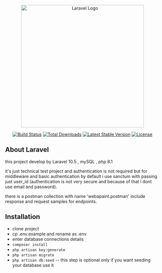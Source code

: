 <p align="center"><a href="https://laravel.com" target="_blank"><img src="https://raw.githubusercontent.com/laravel/art/master/logo-lockup/5%20SVG/2%20CMYK/1%20Full%20Color/laravel-logolockup-cmyk-red.svg" width="400" alt="Laravel Logo"></a></p>

<p align="center">
<a href="https://github.com/laravel/framework/actions"><img src="https://github.com/laravel/framework/workflows/tests/badge.svg" alt="Build Status"></a>
<a href="https://packagist.org/packages/laravel/framework"><img src="https://img.shields.io/packagist/dt/laravel/framework" alt="Total Downloads"></a>
<a href="https://packagist.org/packages/laravel/framework"><img src="https://img.shields.io/packagist/v/laravel/framework" alt="Latest Stable Version"></a>
<a href="https://packagist.org/packages/laravel/framework"><img src="https://img.shields.io/packagist/l/laravel/framework" alt="License"></a>
</p>

## About Laravel

this project develop by Laravel 10.5 , mySQL , php 8.1


it's just technical test project and authentication is not required but for middleware and basic authentication by default i use sanctum with passing just user_id (authentication is not very secure and because of that i dont use email and password).

there is a postman collection with name 'webapaint.postman' include response and request samples for endpoints.

## Installation
- clone project
- cp .env.example and rename as .env
- enter database connections details
- `composer install`
- `php artisan key:generate`
- `php artisan migrate`
- `php artisan db:seed` -- this step is optional only if you want seeding your database use it
